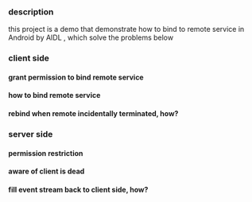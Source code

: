 ### description

this project is a demo that demonstrate how to bind to remote service in Android by AIDL ,
which solve the problems below 

### client side

#### grant permission to bind remote service

#### how to bind remote service

#### rebind when remote incidentally terminated, how?

### server side

#### permission restriction

#### aware of client is dead

#### fill event stream back to client side, how? 

 